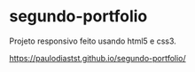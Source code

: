 # segundo-portfolio

Projeto responsivo feito usando html5 e css3.

https://paulodiastst.github.io/segundo-portfolio/
